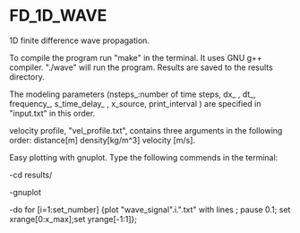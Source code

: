# FD_1D_WAVE
1D finite difference wave propagation. 

To compile the program run "make" in the terminal. It uses GNU g++ compiler. 
"./wave" will run the program. Results are saved to the results directory. 

The modeling parameters (nsteps_:number of time steps, dx_ , dt_, frequency_, s_time_delay_ ,  x_source, print_interval ) are specified in "input.txt" in this order.

velocity profile, "vel_profile.txt", contains three arguments in the following order: distance[m]	density[kg/m^3]		velocity [m/s].	 
 

Easy plotting with gnuplot. Type the following commends in the terminal:

-cd results/	

-gnuplot		

-do for [i=1:set_number] {plot  "wave_signal".i.".txt" with lines ; pause 0.1; set xrange[0:x_max];set yrange[-1:1]};

